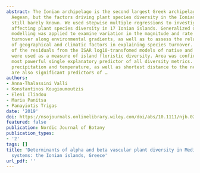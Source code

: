 ```yaml
---
abstract: The Ionian archipelago is the second largest Greek archipelago after the
  Aegean, but the factors driving plant species diversity in the Ionian islands are
  still barely known. We used stepwise multiple regressions to investigate the factors
  affecting plant species diversity in 17 Ionian islands. Generalized dissimilarity
  modelling was applied to examine variation in the magnitude and rate of species
  turnover along environmental gradients, as well as to assess the relative importance
  of geographical and climatic factors in explaining species turnover. The values
  of the residuals from the ISAR log10‐transfomed models of native and endemic taxa
  were used as a measure of island floristic diversity. Area was confirmed to be the
  most powerful single explanatory predictor of all diversity metrics. Mean annual
  precipitation and temperature, as well as shortest distance to the nearest island
  are also significant predictors of …
authors:
- Anna‐Thalassini Valli
- Konstantinos Kougioumoutzis
- Eleni Iliadou
- Maria Panitsa
- Panayiotis Trigas
date: '2019'
doi: https://nsojournals.onlinelibrary.wiley.com/doi/abs/10.1111/njb.02156
featured: false
publication: Nordic Journal of Botany
publication_types:
- '2'
tags: []
title: 'Determinants of alpha and beta vascular plant diversity in Mediterranean island
  systems: the Ionian islands, Greece'
url_pdf: ''
---
```

